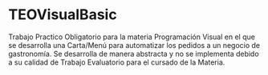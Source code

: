# TEOVisualBasic
Trabajo Practico Obligatorio para la materia Programación Visual en el que se desarrolla una Carta/Menú para automatizar los pedidos a un negocio de gastronomía. Se desarrolla de manera abstracta y no se implementa debido a su calidad de Trabajo Evaluatorio para el cursado de la Materia.
